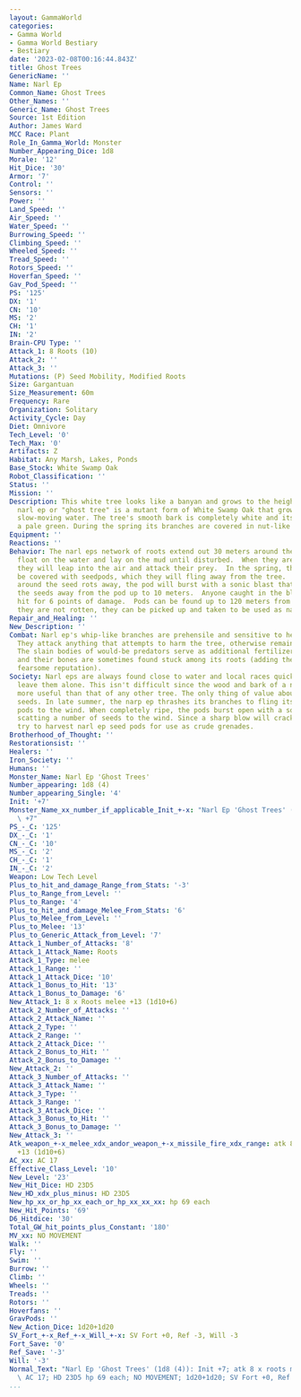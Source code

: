 ```yaml
---
layout: GammaWorld
categories:
- Gamma World
- Gamma World Bestiary
- Bestiary
date: '2023-02-08T00:16:44.843Z'
title: Ghost Trees
GenericName: ''
Name: Narl Ep
Common_Name: Ghost Trees
Other_Names: ''
Generic_Name: Ghost Trees
Source: 1st Edition
Author: James Ward
MCC Race: Plant
Role_In_Gamma_World: Monster
Number_Appearing_Dice: 1d8
Morale: '12'
Hit_Dice: '30'
Armor: '7'
Control: ''
Sensors: ''
Power: ''
Land_Speed: ''
Air_Speed: ''
Water_Speed: ''
Burrowing_Speed: ''
Climbing_Speed: ''
Wheeled_Speed: ''
Tread_Speed: ''
Rotors_Speed: ''
Hoverfan_Speed: ''
Gav_Pod_Speed: ''
PS: '125'
DX: '1'
CN: '10'
MS: '2'
CH: '1'
IN: '2'
Brain-CPU Type: ''
Attack_1: 8 Roots (10)
Attack_2: ''
Attack_3: ''
Mutations: (P) Seed Mobility, Modified Roots
Size: Gargantuan
Size_Measurement: 60m
Frequency: Rare
Organization: Solitary
Activity_Cycle: Day
Diet: Omnivore
Tech_Level: '0'
Tech_Max: '0'
Artifacts: Z
Habitat: Any Marsh, Lakes, Ponds
Base_Stock: White Swamp Oak
Robot_Classification: ''
Status: ''
Mission: ''
Description: This white tree looks like a banyan and grows to the height of 60m.  The
  narl ep or "ghost tree" is a mutant form of White Swamp Oak that grows in or near
  slow-moving water. The tree's smooth bark is completely white and its leaves are
  a pale green. During the spring its branches are covered in nut-like seed pods.
Equipment: ''
Reactions: ''
Behavior: The narl eps network of roots extend out 30 meters around the trunk.  They
  float on the water and lay on the mud until disturbed.  When they are disturbed,
  they will leap into the air and attack their prey.  In the spring, these roots will
  be covered with seedpods, which they will fling away from the tree.  Once the husk
  around the seed rots away, the pod will burst with a sonic blast that will blast
  the seeds away from the pod up to 10 meters.  Anyone caught in the blast will be
  hit for 6 points of damage.  Pods can be found up to 120 meters from their tree.  While
  they are not rotten, they can be picked up and taken to be used as natural grenades.
Repair_and_Healing: ''
New_Description: ''
Combat: Narl ep's whip-like branches are prehensile and sensitive to heat and movement.
  They attack anything that attempts to harm the tree, otherwise remaining motionless.
  The slain bodies of would-be predators serve as additional fertilizer for the tree,
  and their bones are sometimes found stuck among its roots (adding the the narl ep's
  fearsome reputation).
Society: Narl eps are always found close to water and local races quickly learn to
  leave them alone. This isn't difficult since the wood and bark of a narl ep is no
  more useful than that of any other tree. The only thing of value about them is their
  seeds. In late summer, the narp ep thrashes its branches to fling its many seed
  pods to the wind. When completely ripe, the pods burst open with a sonic blast,
  scatting a number of seeds to the wind. Since a sharp blow will crack a pod, some
  try to harvest narl ep seed pods for use as crude grenades.
Brotherhood_of_Thought: ''
Restorationsist: ''
Healers: ''
Iron_Society: ''
Humans: ''
Monster_Name: Narl Ep 'Ghost Trees'
Number_appearing: 1d8 (4)
Number_appearing_Single: '4'
Init: '+7'
Monster_Name_xx_number_if_applicable_Init_+-x: "Narl Ep 'Ghost Trees' (1d8 (4)): Init\
  \ +7"
PS_-_C: '125'
DX_-_C: '1'
CN_-_C: '10'
MS_-_C: '2'
CH_-_C: '1'
IN_-_C: '2'
Weapon: Low Tech Level
Plus_to_hit_and_damage_Range_from_Stats: '-3'
Plus_to_Range_from_Level: ''
Plus_to_Range: '4'
Plus_to_hit_and_damage_Melee_From_Stats: '6'
Plus_to_Melee_from_Level: ''
Plus_to_Melee: '13'
Plus_to_Generic_Attack_from_Level: '7'
Attack_1_Number_of_Attacks: '8'
Attack_1_Attack_Name: Roots
Attack_1_Type: melee
Attack_1_Range: ''
Attack_1_Attack_Dice: '10'
Attack_1_Bonus_to_Hit: '13'
Attack_1_Bonus_to_Damage: '6'
New_Attack_1: 8 x Roots melee +13 (1d10+6)
Attack_2_Number_of_Attacks: ''
Attack_2_Attack_Name: ''
Attack_2_Type: ''
Attack_2_Range: ''
Attack_2_Attack_Dice: ''
Attack_2_Bonus_to_Hit: ''
Attack_2_Bonus_to_Damage: ''
New_Attack_2: ''
Attack_3_Number_of_Attacks: ''
Attack_3_Attack_Name: ''
Attack_3_Type: ''
Attack_3_Range: ''
Attack_3_Attack_Dice: ''
Attack_3_Bonus_to_Hit: ''
Attack_3_Bonus_to_Damage: ''
New_Attack_3: ''
Atk_weapon_+-x_melee_xdx_andor_weapon_+-x_missile_fire_xdx_range: atk 8 x roots melee
  +13 (1d10+6)
AC_xx: AC 17
Effective_Class_Level: '10'
New_Level: '23'
New_Hit_Dice: HD 23D5
New_HD_xdx_plus_minus: HD 23D5
New_hp_xx_or_hp_xx_each_or_hp_xx_xx_xx: hp 69 each
New_Hit_Points: '69'
D6_Hitdice: '30'
Total_GW_hit_points_plus_Constant: '180'
MV_xx: NO MOVEMENT
Walk: ''
Fly: ''
Swim: ''
Burrow: ''
Climb: ''
Wheels: ''
Treads: ''
Rotors: ''
Hoverfans: ''
GravPods: ''
New_Action_Dice: 1d20+1d20
SV_Fort_+-x_Ref_+-x_Will_+-x: SV Fort +0, Ref -3, Will -3
Fort_Save: '0'
Ref_Save: '-3'
Will: '-3'
Normal_Text: "Narl Ep 'Ghost Trees' (1d8 (4)): Init +7; atk 8 x roots melee +13 (1d10+6);\
  \ AC 17; HD 23D5 hp 69 each; NO MOVEMENT; 1d20+1d20; SV Fort +0, Ref -3, Will -3"
...
```

